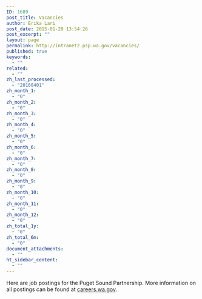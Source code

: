 ```yaml
---
ID: 1689
post_title: Vacancies
author: Erika Lari
post_date: 2015-01-20 13:54:26
post_excerpt: ""
layout: page
permalink: http://intranet2.psp.wa.gov/vacancies/
published: true
keywords:
  - ""
related:
  - ""
zh_last_processed:
  - "20160401"
zh_month_1:
  - "0"
zh_month_2:
  - "0"
zh_month_3:
  - "0"
zh_month_4:
  - "0"
zh_month_5:
  - "0"
zh_month_6:
  - "0"
zh_month_7:
  - "0"
zh_month_8:
  - "0"
zh_month_9:
  - "0"
zh_month_10:
  - "0"
zh_month_11:
  - "0"
zh_month_12:
  - "0"
zh_total_1y:
  - "0"
zh_total_6m:
  - "0"
document_attachments:
  - ""
ht_sidebar_content:
  - ""
---
```

Here are job postings for the Puget Sound Partnership. More information on all postings can be found at <a href="http://careers.wa.gov/index.html" target="_blank">careers.wa.gov</a>.